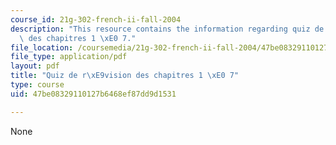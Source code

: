 ```yaml
---
course_id: 21g-302-french-ii-fall-2004
description: "This resource contains the information regarding quiz de r\xE9vision\
  \ des chapitres 1 \xE0 7."
file_location: /coursemedia/21g-302-french-ii-fall-2004/47be08329110127b6468ef87dd9d1531_MIT21G_302_F04_quiz_FO4.pdf
file_type: application/pdf
layout: pdf
title: "Quiz de r\xE9vision des chapitres 1 \xE0 7"
type: course
uid: 47be08329110127b6468ef87dd9d1531

---
```

None
